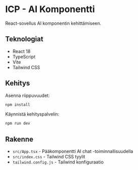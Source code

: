 # ICP - AI Komponentti

React-sovellus AI komponentin kehittämiseen.

## Teknologiat

- React 18
- TypeScript
- Vite
- Tailwind CSS

## Kehitys

Asenna riippuvuudet:

```bash
npm install
```

Käynnistä kehityspalvelin:

```bash
npm run dev
```

## Rakenne

- `src/App.tsx` - Pääkomponentti AI chat -toiminnallisuudella
- `src/index.css` - Tailwind CSS tyylit
- `tailwind.config.js` - Tailwind konfiguraatio
